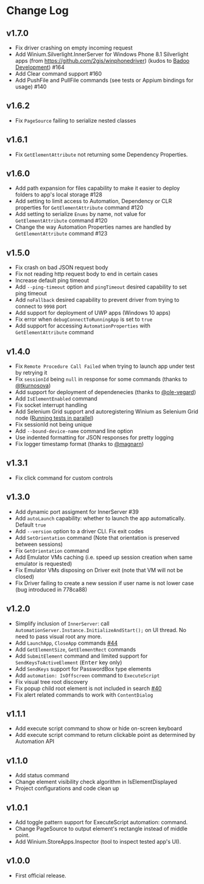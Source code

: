 # Change Log

## v1.7.0
- Fix driver crashing on empty incoming request
- Add Winium.Silverlight.InnerServer for Windows Phone 8.1 Silverlight apps (from https://github.com/2gis/winphonedriver) (kudos to [Badoo Development](https://github.com/badoo)) #164
- Add Clear command support #160
- Add PushFile and PullFile commands (see tests or Appium bindings for usage) #140


## v1.6.2
- Fix `PageSource` failing to serialize nested classes


## v1.6.1
- Fix `GetElementAttribute` not returning some Dependency Properties.


## v1.6.0
- Add path expansion for files capability to make it easier to deploy folders to app's local storage #128
- Add setting to limit access to Automation, Dependency or CLR properties for `GetElementAttribute` command #120
- Add setting to serialize `Enums` by name, not value for `GetElementAttribute` command #120
- Change the way Automation Properties names are handled by `GetElementAttribute` command #123


## v1.5.0
- Fix crash on bad JSON request body
- Fix not reading http request body to end in certain cases
- Increase default ping timeout
- Add `--ping-timeout` option and `pingTimeout` desired capability to set ping timeout
- Add `noFallback` desired capability to prevent driver from trying to connect to `9998` port
- Add support for deployment of UWP apps (Windows 10 apps)
- Fix error when `debugConnectToRunningApp` is set to `true`
- Add support for accessing `AutomationProperties` with `GetElementAttribute` command


## v1.4.0
- Fix `Remote Procedure Call Failed` when trying to launch app under test by retrying it
- Fix `sessionId` being `null` in response for some commands (thanks to [@tkurnosova](https://github.com/tkurnosova))
- Add support for deployment of dependenecies (thanks to [@ole-vegard](https://github.com/ole-vegard))
- Add `IsElementEnabled` command
- Fix socket interrupt handling
- Add Selenium Grid support and autoregistering Winium as Selenium Grid node ([Running tests in parallel](https://github.com/2gis/Winium.StoreApps/wiki/Running-tests-in-parallel))
- Fix sessionId not being unique
- Add `--bound-device-name` command line option
- Use indented formatting for JSON responses for pretty logging
- Fix logger timestamp format (thanks to [@magnarn](https://github.com/magnarn))


## v1.3.1
- Fix click command for custom controls


## v1.3.0

- Add dynamic port assigment for InnerServer #39
- Add `autoLaunch` capability: whether to launch the app automatically. Default `true`
- Add `--version` option to a driver CLI. Fix exit codes
- Add `SetOrientation` command (Note that orientation is preserved between sessions)
- Fix `GetOrientation` command
- Add Emulator VMs caching (i.e. speed up session creation when same emulator is requested)
- Fix Emulator VMs disposing on Driver exit (note that VM will not be closed)
- Fix Driver failing to create a new session if user name is not lower case (bug introduced in 778ca88)


## v1.2.0

- Simplify inclusion of `InnerServer`: call `AutomationServer.Instance.InitializeAndStart();` on UI thread. No need to pass visual root any more.
- Add `LaunchApp`, `CloseApp` commands [#44](https://github.com/2gis/Winium.StoreApps/issues/44)
- Add `GetElementSize`, `GetElementRect` commands
- Add `SubmitElement` command and limited support for `SendKeysToActiveElement` (<kbd>Enter</kbd> key only)
- Add `SendKeys` support for PasswordBox type elements
- Add `automation: IsOffscreen` command to `ExecuteScript`
- Fix visual tree root discovery
- Fix popup child root element is not included in search [#40](https://github.com/2gis/Winium.StoreApps/issues/40)
- Fix alert related commands to work with `ContentDialog`


## v1.1.1

- Add execute script command to show or hide on-screen keyboard
- Add execute script command to return clickable point as determined by Automation API


## v1.1.0

- Add status command
- Change element visibility check algorithm in IsElementDisplayed
- Project configurations and code clean up


## v1.0.1

- Add toggle pattern support for ExecuteScript automation: command.
- Change PageSource to output element's rectangle instead of middle point.
- Add Winium.StoreApps.Inspector (tool to inspect tested app's UI).


## v1.0.0

- First official release.
